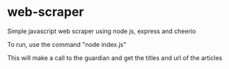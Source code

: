 # web-scraper
Simple javascript web scraper using node js, express and cheerio

To run, use the command "node index.js"

This will make a call to the guardian and get the titles and url of the articles
